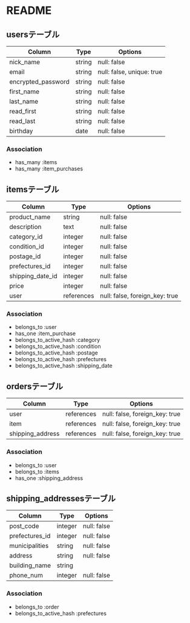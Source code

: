 # README

## usersテーブル

|       Column       |  Type  |          Options          |
| ------------------ | ------ | ------------------------- |
| nick_name          | string | null: false               |
| email              | string | null: false, unique: true |
| encrypted_password | string | null: false               |
| first_name         | string | null: false               |
| last_name          | string | null: false               |
| read_first         | string | null: false               |
| read_last          | string | null: false               |
| birthday           | date   | null: false               |

### Association
- has_many :items
- has_many :item_purchases


## itemsテーブル

|      Column      |    Type    |            Options             |
| ---------------- | ---------- | ------------------------------ |
| product_name     | string     | null: false                    |
| description      | text       | null: false                    |
| category_id      | integer    | null: false                    |
| condition_id     | integer    | null: false                    |
| postage_id       | integer    | null: false                    |
| prefectures_id   | integer    | null: false                    |
| shipping_date_id | integer    | null: false                    |
| price            | integer    | null: false                    |
| user             | references | null: false, foreign_key: true |

### Association
- belongs_to :user
- has_one :item_purchase
- belongs_to_active_hash :category
- belongs_to_active_hash :condition
- belongs_to_active_hash :postage
- belongs_to_active_hash :prefectures
- belongs_to_active_hash :shipping_date


## ordersテーブル

|       Column     |    Type    |            Options             |
| ---------------- | ---------- | ------------------------------ |
| user             | references | null: false, foreign_key: true |
| item             | references | null: false, foreign_key: true |
| shipping_address | references | null: false, foreign_key: true |

### Association
- belongs_to :user
- belongs_to :items
- has_one :shipping_address


## shipping_addressesテーブル

|     Column     |  Type   |   Options   |
| -------------- | ------- | ----------- |
| post_code      | integer | null: false |
| prefectures_id | integer | null: false |
| municipalities | string  | null: false |
| address        | string  | null: false |
| building_name  | string  |             |
| phone_num      | integer | null: false |

### Association
- belongs_to :order
- belongs_to_active_hash :prefectures